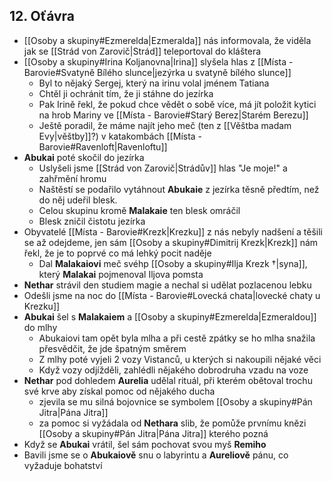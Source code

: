 ## 12. Oťávra
- [[Osoby a skupiny#Ezmerelda|Ezmeralda]] nás informovala, že viděla jak se [[Strád von Zarovič|Strád]] teleportoval do kláštera
- [[Osoby a skupiny#Irina Koljanovna|Irina]] slyšela hlas z [[Místa - Barovie#Svatyně Bílého slunce|jezýrka u svatyně bílého slunce]]
	- Byl to nějaký Sergej, který na irinu volal jménem Tatiana
	- Chtěl ji ochránit tím, že ji stáhne do jezírka
	- Pak Irině řekl, že pokud chce vědět o sobě více, má jít položit kytici na hrob Mariny ve [[Místa - Barovie#Starý Berez|Starém Berezu]]
	- Ještě poradil, že máme najít jeho meč (ten z [[Věštba madam Evy|věštby]]?) v katakombách [[Místa - Barovie#Ravenloft|Ravenloftu]]
- **Abukai** poté skočil do jezírka
	- Uslyšeli jsme [[Strád von Zarovič|Strádův]] hlas "Je moje!" a zahřmění hromu
	- Naštěstí se podařilo vytáhnout **Abukaie** z jezírka těsně předtím, než do něj udeřil blesk.
	- Celou skupinu kromě **Malakaie** ten blesk omráčil
	- Blesk zničil čistotu jezírka
- Obyvatelé [[Místa - Barovie#Krezk|Krezku]] z nás nebyly nadšení a těšili se až odejdeme, jen sám [[Osoby a skupiny#Dimitrij Krezk|Krezk]] nám řekl, že je to poprvé co má lehký pocit naděje
	- Dal **Malakaiovi** meč svéhp [[Osoby a skupiny#Ilja Krezk †|syna]], který **Malakai** pojmenoval Iljova pomsta
- **Nethar** strávil den studiem magie a nechal si udělat pozlacenou lebku
- Odešli jsme na noc do [[Místa - Barovie#Lovecká chata|lovecké chaty u Krezku]]
- **Abukai** šel s **Malakaiem** a [[Osoby a skupiny#Ezmerelda|Ezmeraldou]] do mlhy
	- Abukaiovi tam opět byla mlha a při cestě zpátky se ho mlha snažila přesvědčit, že jde špatným směrem
	- Z mlhy poté vyjeli 2 vozy Vistanců, u kterých si nakoupili nějaké věci
	- Když vozy odjížděli, zahlédli nějakého dobrodruha vzadu na voze
- **Nethar** pod dohledem **Aurelia** udělal rituál, při kterém obětoval trochu své krve aby získal pomoc od nějakého ducha
	- zjevila se mu silná bojovnice se symbolem [[Osoby a skupiny#Pán Jitra|Pána Jitra]]
	- za pomoc si vyžádala od **Nethara** slib, že pomůže prvnímu knězi [[Osoby a skupiny#Pán Jitra|Pána Jitra]] kterého pozná
- Když se **Abukai** vrátil, šel sám pochovat svou myš **Remiho**
- Bavili jsme se o **Abukaiově** snu o labyrintu a **Aureliově** pánu, co vyžaduje bohatství